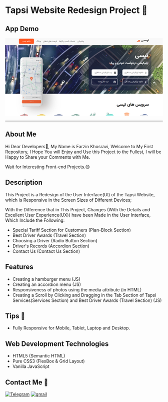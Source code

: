 # Tapsi Website Redesign Project 🚖

<!-- ## [App Online Link]() -->

## App Demo

<img src="./assets/images/ScreenshotProject.png">

---

## About Me

Hi Dear Developers👋, My Name is Farzin Khosravi, Welcome to My First Repository, I Hope You will Enjoy and Use this Project to the Fullest, I will be Happy to Share your Comments with Me.

Wait for Interesting Front-end Projects.😊

## Description

This Project is a Redesign of the User Interface(UI) of the Tapsi Website, which is Responsive in the Screen Sizes of Different Devices;

With the Difference that in This Project, Changes (With the Details and Excellent User Experience(UX)) have been Made in the User Interface, Which Include the Following:

- Special Tariff Section for Customers (Plan-Block Section)
- Best Driver Awards (Travel Section)
- Choosing a Driver (Radio Button Section)
- Driver's Records (Accordion Section)
- Contact Us (Contact Us Section)

## Features

- Creating a hamburger menu (JS)
- Creating an accordion menu (JS)
- Responsiveness of photos using the media attribute (in HTML)
- Creating a Scroll by Clicking and Dragging in the Tab Section of Tapsi Services(Services Section) and Best Driver Awards (Travel Section) (JS)

## Tips 📌

- Fully Responsive for Mobile, Tablet, Laptop and Desktop.

## Web Development Technologies

- HTML5 (Semantic HTML)
- Pure CSS3 (FlexBox & Grid Layout)
- Vanilla JavaScript

## Contact Me 📧

<p>
<a href="https://t.me/Farzin_KHI" target="_blank"><img alt="Telegram" src="https://img.shields.io/badge/Telegram-%230077B5.svg?&style=for-the-badge&logo=telegram&logoColor=white" /></a> <a href="mailto:khosravii.farzin@gmail.com" target="_blank"><img alt="gmail" src="https://img.shields.io/badge/Gmail-%2312100E.svg?&style=for-the-badge&logo=gmail&logoColor=white" /></a>

</p>
